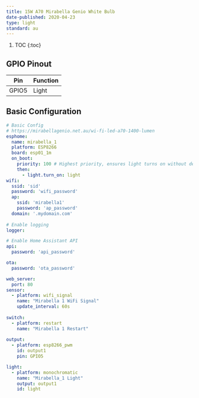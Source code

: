 ```yaml
---
title: 15W A70 Mirabella Genio White Bulb
date-published: 2020-04-23
type: light
standard: au
---
```


1. TOC
{:toc}

## GPIO Pinout

| Pin     | Function                           |
|---------|------------------------------------|
| GPIO5   | Light                              |


## Basic Configuration
```yaml
# Basic Config
# https://mirabellagenio.net.au/wi-fi-led-a70-1400-lumen
esphome:
  name: mirabella_1
  platform: ESP8266
  board: esp01_1m
  on_boot:
    priority: 100 # Highest priority, ensures light turns on without delay.
    then:
      - light.turn_on: light
wifi:
  ssid: 'sid'
  password: 'wifi_password'
  ap:
    ssid: 'mirabella1'
    password: 'ap_password'
  domain: '.mydomain.com'
  
# Enable logging
logger:

# Enable Home Assistant API
api:
  password: 'api_password'

ota:
  password: 'ota_password'

web_server:
  port: 80
sensor:
  - platform: wifi_signal
    name: "Mirabella 1 WiFi Signal"
    update_interval: 60s
    
switch:
  - platform: restart
    name: "Mirabella 1 Restart"
    
output:
  - platform: esp8266_pwm
    id: output1
    pin: GPIO5

light:
  - platform: monochromatic
    name: "Mirabella_1 Light"
    output: output1
    id: light
```
